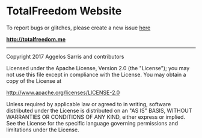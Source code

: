 <h1>TotalFreedom Website</h1>

To report bugs or glitches, please create a new issue <a href="https://github.com/TotalFreedom/Website/issues/new">here</a>

<b>http://totalfreedom.me</b>


---


Copyright 2017 Aggelos Sarris and contributors

Licensed under the Apache License, Version 2.0 (the "License");
you may not use this file except in compliance with the License.
You may obtain a copy of the License at

   http://www.apache.org/licenses/LICENSE-2.0

Unless required by applicable law or agreed to in writing, software
distributed under the License is distributed on an "AS IS" BASIS,
WITHOUT WARRANTIES OR CONDITIONS OF ANY KIND, either express or implied.
See the License for the specific language governing permissions and
limitations under the License.
   